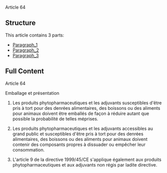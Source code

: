 Article 64

## Structure

This article contains 3 parts:

- [Paragraph_1](./Paragraph_1.md)
- [Paragraph_2](./Paragraph_2.md)
- [Paragraph_3](./Paragraph_3.md)

## Full Content

Article 64

Emballage et présentation

1.   Les  produits  phytopharmaceutiques   et  les  adjuvants susceptibles d'être pris à tort pour des denrées alimentaires, des boissons  ou  des  aliments pour  animaux   doivent  être emballés de façon à réduire autant que possible la probabilité de telles méprises.

2.   Les produits phytopharmaceutiques et les adjuvants accessibles au grand public et susceptibles d'être pris à tort pour des denrées  alimentaires, des boissons  ou  des  aliments  pour animaux doivent contenir des composants propres à dissuader ou empêcher leur consommation.

3.   L'article 9 de la directive 1999/45/CE s'applique également aux produits phytopharmaceutiques et aux adjuvants non régis par ladite directive.